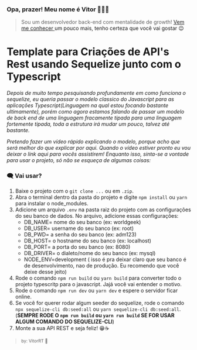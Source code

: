 ### Opa, prazer! Meu nome é Vitor  🧏🏾‍♂️
> Sou um desenvolvedor back-end com mentalidade de growth! <a href="https://linktr.ee/VitorRT" target="_blank">Vem me conhecer <a/> um pouco mais, tenho certeza que você vai gostar 😉

# Template para Criações de API's Rest usando Sequelize junto com o Typescript
_Depois de muito tempo pesquisando profundamente em como funciona o sequelize, eu queria passar o modelo classico do Javascript para as aplicações Typescript(Linguagem na qual estou focando bastante ultimamente), porém como agora estamos falando de passar um modelo de back end de uma linguagem fracamente tipada para uma linguagem fortemente tipada, toda a estrutura irá mudar um pouco, talvez até bastante._

_Pretendo fazer um vídeo rápido explicando o modelo, porque acho que será melhor do que explicar por aqui. Quando o vídeo estiver pronto eu vou deixar o link aqui para vocês assistirem! Enquanto isso, sinta-se a vontade para usar o projeto, só não se esqueça de algumas coisas:_

### 🗨 Vai usar? 
1. Baixe o projeto com o `git clone ...` ou em `.zip`.
2. Abra o terminal dentro da pasta do projeto e digite `npm install` ou `yarn` para instalar o node_modules.
3. Adicione um arquivo `.env` na pasta raiz do projeto com as configurações do seu banco de dados. No arquivo, adicione essas configurações:
    - DB_NAME= nome do seu banco (ex: worldgeek)
    - DB_USER= username do seu banco (ex: root)
    - DB_PWD= a senha do seu banco (ex: adm123)
    - DB_HOST= o hostname do seu banco (ex: localhost)
    - DB_PORT= a porta do seu banco (ex: 8080)
    - DB_DRIVER= o dialeto/nome do seu banco (ex: mysql)
    - NODE_ENV=development ( isso é pra deixar claro que seu banco é de desenvolvimento, nao de produção. Eu recomendo que você deixe desse jeito)
4. Rode o comando `npm run build` ou `yarn build` para converter todo o projeto typescritp para o javascript. Jajá você vai entender o motivo.
5. Rode o comando `npm run dev` ou `yarn dev` e espere o servidor ficar online.
6. Se você for querer rodar algum seeder do sequelize, rode o comando `npx sequelize-cli db:seed:all` ou `yarn sequelize-cli db:seed:all`. (**SEMPRE RODE O `npm run build` ou `yarn run build` SE FOR USAR ALGUM COMANDO DO SEQUELIZE-CLI**)
7. Monte a sua API REST e seja feliz! 😁☕
> <small>by: VitorRT 💌<small/>